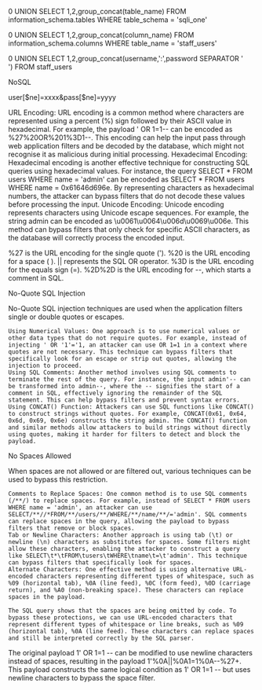 0 UNION SELECT 1,2,group_concat(table_name) FROM information_schema.tables WHERE table_schema = 'sqli_one'

0 UNION SELECT 1,2,group_concat(column_name) FROM information_schema.columns WHERE table_name = 'staff_users'

0 UNION SELECT 1,2,group_concat(username,':',password SEPARATOR '<br>') FROM staff_users



NoSQL

user[$ne]=xxxx&pass[$ne]=yyyy


URL Encoding: URL encoding is a common method where characters are represented using a percent (%) sign followed by their ASCII value in hexadecimal. For example, the payload ' OR 1=1-- can be encoded as %27%20OR%201%3D1--. This encoding can help the input pass through web application filters and be decoded by the database, which might not recognise it as malicious during initial processing.
Hexadecimal Encoding: Hexadecimal encoding is another effective technique for constructing SQL queries using hexadecimal values. For instance, the query SELECT * FROM users WHERE name = 'admin' can be encoded as SELECT * FROM users WHERE name = 0x61646d696e. By representing characters as hexadecimal numbers, the attacker can bypass filters that do not decode these values before processing the input.
Unicode Encoding: Unicode encoding represents characters using Unicode escape sequences. For example, the string admin can be encoded as \u0061\u0064\u006d\u0069\u006e. This method can bypass filters that only check for specific ASCII characters, as the database will correctly process the encoded input.

%27 is the URL encoding for the single quote (').
%20 is the URL encoding for a space ( ).
|| represents the SQL OR operator.
%3D is the URL encoding for the equals sign (=).
%2D%2D is the URL encoding for --, which starts a comment in SQL.


No-Quote SQL Injection

No-Quote SQL injection techniques are used when the application filters single or double quotes or escapes.

    Using Numerical Values: One approach is to use numerical values or other data types that do not require quotes. For example, instead of injecting ' OR '1'='1, an attacker can use OR 1=1 in a context where quotes are not necessary. This technique can bypass filters that specifically look for an escape or strip out quotes, allowing the injection to proceed.
    Using SQL Comments: Another method involves using SQL comments to terminate the rest of the query. For instance, the input admin'-- can be transformed into admin--, where the -- signifies the start of a comment in SQL, effectively ignoring the remainder of the SQL statement. This can help bypass filters and prevent syntax errors.
    Using CONCAT() Function: Attackers can use SQL functions like CONCAT() to construct strings without quotes. For example, CONCAT(0x61, 0x64, 0x6d, 0x69, 0x6e) constructs the string admin. The CONCAT() function and similar methods allow attackers to build strings without directly using quotes, making it harder for filters to detect and block the payload.

No Spaces Allowed

When spaces are not allowed or are filtered out, various techniques can be used to bypass this restriction.

    Comments to Replace Spaces: One common method is to use SQL comments (/**/) to replace spaces. For example, instead of SELECT * FROM users WHERE name = 'admin', an attacker can use SELECT/**//*FROM/**/users/**/WHERE/**/name/**/='admin'. SQL comments can replace spaces in the query, allowing the payload to bypass filters that remove or block spaces.
    Tab or Newline Characters: Another approach is using tab (\t) or newline (\n) characters as substitutes for spaces. Some filters might allow these characters, enabling the attacker to construct a query like SELECT\t*\tFROM\tusers\tWHERE\tname\t=\t'admin'. This technique can bypass filters that specifically look for spaces.
    Alternate Characters: One effective method is using alternative URL-encoded characters representing different types of whitespace, such as %09 (horizontal tab), %0A (line feed), %0C (form feed), %0D (carriage return), and %A0 (non-breaking space). These characters can replace spaces in the payload. 

    The SQL query shows that the spaces are being omitted by code. To bypass these protections, we can use URL-encoded characters that represent different types of whitespace or line breaks, such as %09 (horizontal tab), %0A (line feed). These characters can replace spaces and still be interpreted correctly by the SQL parser.

The original payload 1' OR 1=1 -- can be modified to use newline characters instead of spaces, resulting in the payload 1'%0A||%0A1=1%0A--%27+. This payload constructs the same logical condition as 1' OR 1=1 -- but uses newline characters to bypass the space filter.